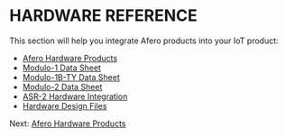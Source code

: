 # HARDWARE REFERENCE

This section will help you integrate Afero products into your IoT product:

- [Afero Hardware Products](/Hardware)
- [Modulo-1 Data Sheet](/Modulo1DataSheet)
- [Modulo-1B-TY Data Sheet](/Modulo1BTYDataSheet)
- [Modulo-2 Data Sheet](/Modulo2DataSheet)
- [ASR-2 Hardware Integration](/ASR2HWInt)
- [Hardware Design Files](/Datasheets)

 Next: [Afero Hardware Products](/Hardware)